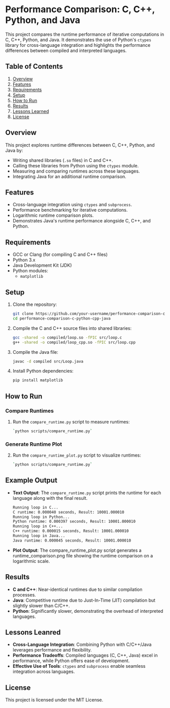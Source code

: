 # Performance Comparison: C, C++, Python, and Java

This project compares the runtime performance of iterative computations in C, C++, Python, and Java. It demonstrates the use of Python's `ctypes` library for cross-language integration and highlights the performance differences between compiled and interpreted languages.

## Table of Contents
1. [Overview](#overview)
2. [Features](#features)
3. [Requirements](#requirements)
4. [Setup](#setup)
5. [How to Run](#how-to-run)
6. [Results](#results)
7. [Lessons Learned](#lessons-learned)
8. [License](#license)

## Overview
This project explores runtime differences between C, C++, Python, and Java by:
- Writing shared libraries (`.so` files) in C and C++.
- Calling these libraries from Python using the `ctypes` module.
- Measuring and comparing runtimes across these languages.
- Integrating Java for an additional runtime comparison.

## Features
- Cross-language integration using `ctypes` and `subprocess`.
- Performance benchmarking for iterative computations.
- Logarithmic runtime comparison plots.
- Demonstrates Java's runtime performance alongside C, C++, and Python.

## Requirements
- GCC or Clang (for compiling C and C++ files)
- Python 3.x
- Java Development Kit (JDK)
- Python modules:
  - `matplotlib`

## Setup
1. Clone the repository:
   ```bash
   git clone https://github.com/your-username/performance-comparison-c-python-cpp-java.git
   cd performance-comparison-c-python-cpp-java

2. Compile the C and C++ source files into shared libraries:
   ```bash
   gcc -shared -o compiled/loop.so -fPIC src/loop.c
   g++ -shared -o compiled/loop_cpp.so -fPIC src/loop.cpp

3. Compile the Java file:
   ```bash
   javac -d compiled src/Loop.java

4. Install Python dependencies:
   ```bash
   pip install matplotlib

## How to Run
### Compare Runtimes
1. Run the `compare_runtime.py` script to measure runtimes:
   ```bash
   `python scripts/compare_runtime.py`

### Generate Runtime Plot
2. Run the `compare_runtime_plot.py` script to visualize runtimes:
   ```bash
   `python scripts/compare_runtime.py`

## Example Output
- **Text Output**: The `compare_runtime.py` script prints the runtime for each language along with the final result.
   ```bash
   Running loop in C...
   C runtime: 0.000040 seconds, Result: 10001.000010
   Running loop in Python...
   Python runtime: 0.000397 seconds, Result: 10001.000010
   Running loop in C++...
   C++ runtime: 0.000015 seconds, Result: 10001.000010
   Running loop in Java...
   Java runtime: 0.000045 seconds, Result: 10001.000010
- **Plot Output**: The compare_runtime_plot.py script generates a runtime_comparison.png file showing the runtime comparison on a logarithmic scale.

## Results
- **C and C++**: Near-identical runtimes due to similar compilation processes.
- **Java**: Competitive runtime due to Just-In-Time (JIT) compilation but slightly slower than C/C++.
- **Python**: Significantly slower, demonstrating the overhead of interpreted languages.

## Lessons Leanred
- **Cross-Language Integration**: Combining Python with C/C++/Java leverages performance and flexibility.
- **Performance Tradeoffs**: Compiled languages (C, C++, Java) excel in performance, while Python offers ease of development.
- **Effective Use of Tools**: `ctypes` and `subprocess` enable seamless integration across languages.

## License
This project is licensed under the MIT License.
